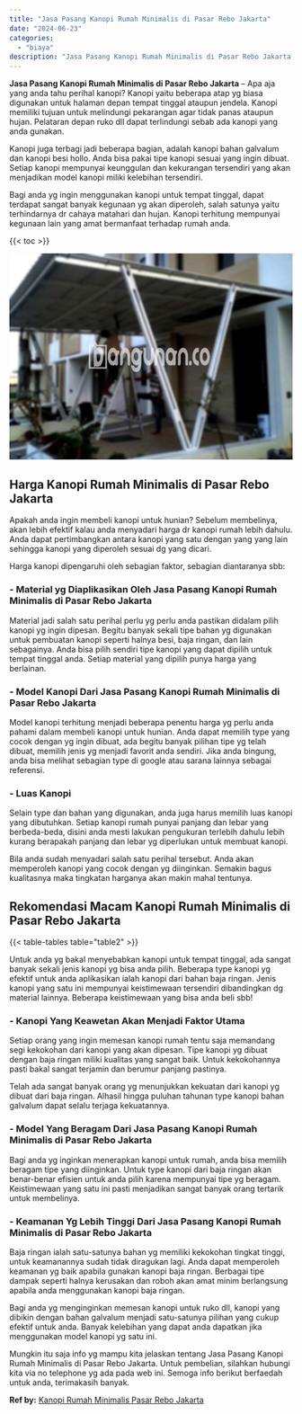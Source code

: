 ```yaml
---
title: "Jasa Pasang Kanopi Rumah Minimalis di Pasar Rebo Jakarta"
date: "2024-06-23"
categories: 
  - "biaya"
description: "Jasa Pasang Kanopi Rumah Minimalis di Pasar Rebo Jakarta. Mungkin itu saja info yg mampu kita jelaskan tentang Jasa Pasang Kanopi Rumah Minimalis di Pasar Re..."
---
```


**Jasa Pasang Kanopi Rumah Minimalis di Pasar Rebo Jakarta** – Apa aja yang anda tahu perihal kanopi? Kanopi yaitu beberapa atap yg biasa digunakan untuk halaman depan tempat tinggal ataupun jendela. Kanopi memiliki tujuan untuk melindungi pekarangan agar tidak panas ataupun hujan. Pelataran depan ruko dll dapat terlindungi sebab ada kanopi yang anda gunakan.

Kanopi juga terbagi jadi beberapa bagian, adalah kanopi bahan galvalum dan kanopi besi hollo. Anda bisa pakai tipe kanopi sesuai yang ingin dibuat. Setiap kanopi mempunyai keunggulan dan kekurangan tersendiri yang akan menjadikan model kanopi miliki kelebihan tersendiri.

Bagi anda yg ingin menggunakan kanopi untuk tempat tinggal, dapat terdapat sangat banyak kegunaan yg akan diperoleh, salah satunya yaitu terhindarnya dr cahaya matahari dan hujan. Kanopi terhitung mempunyai kegunaan lain yang amat bermanfaat terhadap rumah anda.

{{< toc >}}

![Jasa Pasang Kanopi Rumah Minimalis di Pasar Rebo Jakarta](/images/harga-kanopi-minimalis-60.png)

## Harga Kanopi Rumah Minimalis di Pasar Rebo Jakarta

Apakah anda ingin membeli kanopi untuk hunian? Sebelum membelinya, akan lebih efektif kalau anda menyadari harga dr kanopi rumah lebih dahulu. Anda dapat pertimbangkan antara kanopi yang satu dengan yang yang lain sehingga kanopi yang diperoleh sesuai dg yang dicari.

Harga kanopi dipengaruhi oleh sebagian faktor, sebagian diantaranya sbb:

### \- Material yg Diaplikasikan Oleh Jasa Pasang Kanopi Rumah Minimalis di Pasar Rebo Jakarta

Material jadi salah satu perihal perlu yg perlu anda pastikan didalam pilih kanopi yg ingin dipesan. Begitu banyak sekali tipe bahan yg digunakan untuk pembuatan kanopi seperti halnya besi, baja ringan, dan lain sebagainya. Anda bisa pilih sendiri tipe kanopi yang dapat dipilih untuk tempat tinggal anda. Setiap material yang dipilih punya harga yang berlainan.

### \- Model Kanopi Dari Jasa Pasang Kanopi Rumah Minimalis di Pasar Rebo Jakarta

Model kanopi terhitung menjadi beberapa penentu harga yg perlu anda pahami dalam membeli kanopi untuk hunian. Anda dapat memilih type yang cocok dengan yg ingin dibuat, ada begitu banyak pilihan tipe yg telah dibuat, memilih jenis yg menjadi favorit anda sendiri. Jika anda bingung, anda bisa melihat sebagian type di google atau sarana lainnya sebagai referensi.

### \- Luas Kanopi

Selain type dan bahan yang digunakan, anda juga harus memilih luas kanopi yang dibutuhkan. Setiap kanopi rumah punyai panjang dan lebar yang berbeda-beda, disini anda mesti lakukan pengukuran terlebih dahulu lebih kurang berapakah panjang dan lebar yg diperlukan untuk membuat kanopi.

Bila anda sudah menyadari salah satu perihal tersebut. Anda akan memperoleh kanopi yang cocok dengan yg diinginkan. Semakin bagus kualitasnya maka tingkatan harganya akan makin mahal tentunya.

## Rekomendasi Macam Kanopi Rumah Minimalis di Pasar Rebo Jakarta

{{< table-tables table="table2" >}}

Untuk anda yg bakal menyebabkan kanopi untuk tempat tinggal, ada sangat banyak sekali jenis kanopi yg bisa anda pilih. Beberapa type kanopi yg efektif untuk anda aplikasikan ialah kanopi dari bahan baja ringan. Jenis kanopi yang satu ini mempunyai keistimewaan tersendiri dibandingkan dg material lainnya. Beberapa keistimewaan yang bisa anda beli sbb!

### \- Kanopi Yang Keawetan Akan Menjadi Faktor Utama

Setiap orang yang ingin memesan kanopi rumah tentu saja memandang segi kekokohan dari kanopi yang akan dipesan. Tipe kanopi yg dibuat dengan baja ringan miliki kualitas yang sangat baik. Untuk kekokohannya pasti bakal sangat terjamin dan berumur panjang pastinya.

Telah ada sangat banyak orang yg menunjukkan kekuatan dari kanopi yg dibuat dari baja ringan. Alhasil hingga puluhan tahunan type kanopi bahan galvalum dapat selalu terjaga kekuatannya.

### \- Model Yang Beragam Dari Jasa Pasang Kanopi Rumah Minimalis di Pasar Rebo Jakarta

Bagi anda yg inginkan menerapkan kanopi untuk rumah, anda bisa memilih beragam tipe yang diinginkan. Untuk type kanopi dari baja ringan akan benar-benar efisien untuk anda pilih karena mempunyai tipe yg beragam. Keistimewaan yang satu ini pasti menjadikan sangat banyak orang tertarik untuk membelinya.

### \- Keamanan Yg Lebih Tinggi Dari Jasa Pasang Kanopi Rumah Minimalis di Pasar Rebo Jakarta

Baja ringan ialah satu-satunya bahan yg memiliki kekokohan tingkat tinggi, untuk keamanannya sudah tidak diragukan lagi. Anda dapat memperoleh keamanan yg baik apabila gunakan kanopi baja ringan. Berbagai tipe dampak seperti halnya kerusakan dan roboh akan amat minim berlangsung apabila anda menggunakan kanopi baja ringan.

Bagi anda yg menginginkan memesan kanopi untuk ruko dll, kanopi yang dibikin dengan bahan galvalum menjadi satu-satunya pilihan yang cukup efektif untuk anda. Banyak kelebihan yang dapat anda dapatkan jika menggunakan model kanopi yg satu ini.

Mungkin itu saja info yg mampu kita jelaskan tentang Jasa Pasang Kanopi Rumah Minimalis di Pasar Rebo Jakarta. Untuk pembelian, silahkan hubungi kita via no telephone yg ada pada web ini. Semoga info berikut berfaedah untuk anda, terimakasih banyak.

**Ref by:**  [Kanopi Rumah Minimalis Pasar Rebo Jakarta](https://id.wikipedia.org/wiki/Kanopi)
